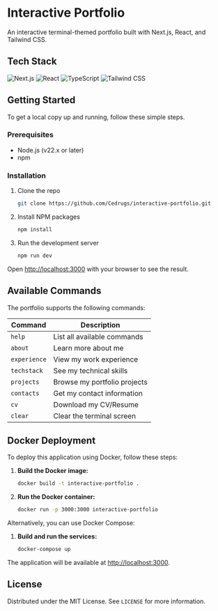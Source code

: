 # Interactive Portfolio

An interactive terminal-themed portfolio built with Next.js, React, and Tailwind CSS.

## Tech Stack

![Next.js](https://img.shields.io/badge/next.js-000000?style=for-the-badge&logo=next.js&logoColor=white)
![React](https://img.shields.io/badge/react-%2320232a.svg?style=for-the-badge&logo=react&logoColor=%2361DAFB)
![TypeScript](https://img.shields.io/badge/typescript-%23007ACC.svg?style=for-the-badge&logo=typescript&logoColor=white)
![Tailwind CSS](https://img.shields.io/badge/tailwind%20css-%2338B2AC.svg?style=for-the-badge&logo=tailwind-css&logoColor=white)

## Getting Started

To get a local copy up and running, follow these simple steps.

### Prerequisites

- Node.js (v22.x or later)
- npm

### Installation

1. Clone the repo

   ```sh
   git clone https://github.com/Cedrugs/interactive-portfolio.git
   ```

2. Install NPM packages

   ```sh
   npm install
   ```

3. Run the development server

   ```sh
   npm run dev
   ```

Open [http://localhost:3000](http://localhost:3000) with your browser to see the result.

## Available Commands

The portfolio supports the following commands:

| Command      | Description                   |
|--------------|-------------------------------|
| `help`       | List all available commands   |
| `about`      | Learn more about me           |
| `experience` | View my work experience       |
| `techstack`  | See my technical skills       |
| `projects`   | Browse my portfolio projects  |
| `contacts`   | Get my contact information    |
| `cv`         | Download my CV/Resume         |
| `clear`      | Clear the terminal screen     |

## Docker Deployment

To deploy this application using Docker, follow these steps:

1. **Build the Docker image:**

    ```sh
    docker build -t interactive-portfolio .
    ```

2. **Run the Docker container:**

    ```sh
    docker run -p 3000:3000 interactive-portfolio
    ```

Alternatively, you can use Docker Compose:

1. **Build and run the services:**

    ```sh
    docker-compose up
    ```

The application will be available at [http://localhost:3000](http://localhost:3000).

## License

Distributed under the MIT License. See `LICENSE` for more information.
